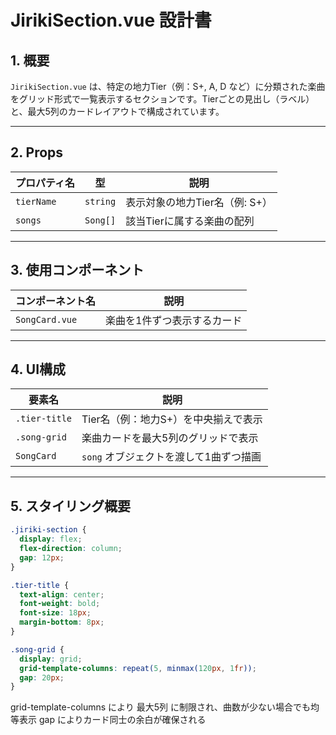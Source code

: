# JirikiSection.vue 設計書

## 1. 概要

`JirikiSection.vue` は、特定の地力Tier（例：S+, A, D など）に分類された楽曲をグリッド形式で一覧表示するセクションです。Tierごとの見出し（ラベル）と、最大5列のカードレイアウトで構成されています。

---

## 2. Props

| プロパティ名 | 型         | 説明                            |
|--------------|------------|---------------------------------|
| `tierName`   | `string`   | 表示対象の地力Tier名（例: S+）  |
| `songs`      | `Song[]`   | 該当Tierに属する楽曲の配列      |

---

## 3. 使用コンポーネント

| コンポーネント名 | 説明                         |
|------------------|------------------------------|
| `SongCard.vue`   | 楽曲を1件ずつ表示するカード |

---

## 4. UI構成

| 要素名         | 説明                                             |
|----------------|--------------------------------------------------|
| `.tier-title`  | Tier名（例：地力S+）を中央揃えで表示             |
| `.song-grid`   | 楽曲カードを最大5列のグリッドで表示              |
| `SongCard`     | `song` オブジェクトを渡して1曲ずつ描画          |

---

## 5. スタイリング概要

```css
.jiriki-section {
  display: flex;
  flex-direction: column;
  gap: 12px;
}

.tier-title {
  text-align: center;
  font-weight: bold;
  font-size: 18px;
  margin-bottom: 8px;
}

.song-grid {
  display: grid;
  grid-template-columns: repeat(5, minmax(120px, 1fr));
  gap: 20px;
}
```
grid-template-columns により 最大5列 に制限され、曲数が少ない場合でも均等表示
gap によりカード同士の余白が確保される